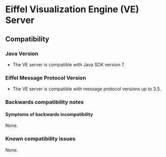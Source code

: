 # Eiffel Visualization Engine (VE) Server

## Compatibility

### Java Version

* The VE server is compatible with Java SDK version 7.

### Eiffel Message Protocol Version

* The VE server is compatible with message protocol versions up to 3.5.

### Backwards compatibility notes

#### Symptoms of backwards incompatibility
None.

### Known compatibility issues
None.
